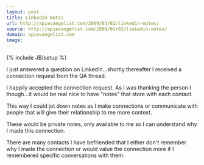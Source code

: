 ```yaml
---
layout: post
title: LinkedIn Notes
url: http://apievangelist.com/2009/03/02/linkedin-notes/
source: http://apievangelist.com/2009/03/02/linkedin-notes/
domain: apievangelist.com
image: 
---
```

{% include JB/setup %}<p>I just answered a question on LinkedIn...shortly thereafter I received a connection request from the QA thread.   

I happily accepted the connection request.  As I was thanking the person I though...it would be real nice to have "notes" that store with each contact.  

This way I could jot down notes as I make connections or communicate with people that will give their relationship to me more context.  

These would be private notes, only available to me so I can understand why I made this connection.

There are many contacts I have befriended that I either don't remember why I made the connection or would value the connection more if I remembered specific conversations with them.</p>
